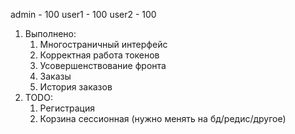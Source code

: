 admin - 100
user1 - 100
user2 - 100

1. Выполнено:
   1) Многостраничный интерфейс
   2) Корректная работа токенов
   3) Усовершенствование фронта
   4) Заказы
   5) История заказов
2. TODO:
   1) Регистрация 
   2) Корзина сессионная (нужно менять на бд/редис/другое)